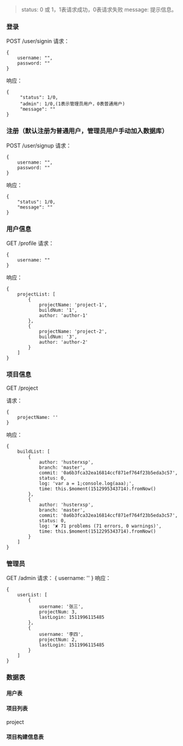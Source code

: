 > status: 0 或 1，1表请求成功，0表请求失败
> message: 提示信息。

### 登录
POST /user/signin
请求：
```
{
    username: "",
    password: ""
}
```
响应：
```
{
     "status": 1/0,
     "admin": 1/0,(1表示管理员用户，0表普通用户)
     "message": ""
}
```

### 注册（默认注册为普通用户，管理员用户手动加入数据库）
POST /user/signup
请求：
```
{
    username: "",
    password: ""
}
```
响应：
```
{
    "status": 1/0,
    "message": ""
}
```

### 用户信息
GET /profile
请求：
```
{
    username: ""
}
```
响应：
```
{
    projectList: [
        {
            projectName: 'project-1',
            buildNum: '1',
            author: 'author-1'
        },
        {
            projectName: 'project-2',
            buildNum: '3',
            author: 'author-2'
        }
    ]
}

```

### 项目信息
GET /project

请求：
```
{
    projectName: ''
}
```
响应：
```
{
    buildList: [
        {
            author: 'husterxsp',
            branch: 'master',
            commit: '0a6b3fca32ea16814ccf871ef764f23b5eda3c57',
            status: 0,
            log: 'var a = 1;console.log(aaa);',
            time: this.$moment(1512995343714).fromNow()
        },
        {
            author: 'husterxsp',
            branch: 'master',
            commit: '0a6b3fca32ea16814ccf871ef764f23b5eda3c57',
            status: 0,
            log: '✘ 71 problems (71 errors, 0 warnings)',
            time: this.$moment(1512295343714).fromNow()
        }
    ]
}
```

### 管理员
GET /admin
请求：
{
    username: ''
}
响应：
```
{
    userList: [
        {
            username: '张三',
            projectNum: 3,
            lastLogin: 1511996115485
        },
        {
            username: '李四',
            projectNum: 2,
            lastLogin: 1511996115485
        }
    ]
}
```

### 数据表
#### 用户表 



#### 项目列表 
project


#### 项目构建信息表
